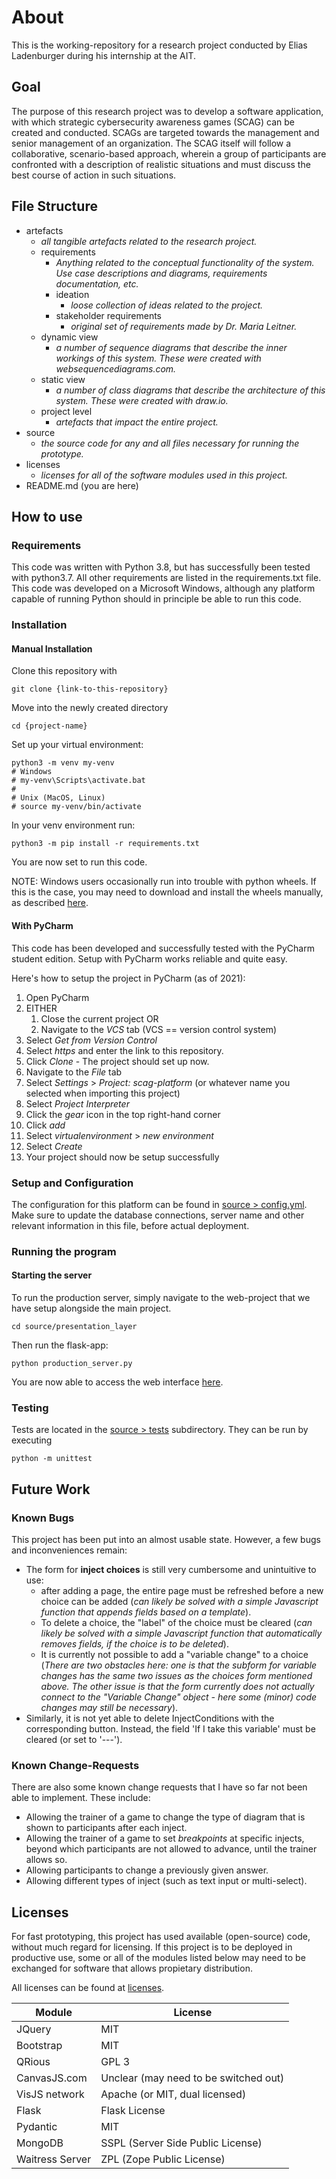 # About

This is the working-repository for a research project conducted by Elias Ladenburger during his internship at the AIT.

## Goal

The purpose of this research project was to develop a software application, with which strategic cybersecurity awareness games (SCAG) can be created and conducted. 
SCAGs are targeted towards the management and senior management of an organization.
The SCAG itself will follow a collaborative, scenario-based approach, wherein a group of participants are confronted with a description of realistic situations and must discuss the best course of action in such situations.

## File Structure

- artefacts
    - _all tangible artefacts related to the research project._
    - requirements
      - _Anything related to the conceptual functionality of the system. Use case descriptions and diagrams, requirements documentation, etc._
      - ideation
        - _loose collection of ideas related to the project._
      - stakeholder requirements
        - _original set of requirements made by Dr. Maria Leitner._
    - dynamic view
      - _a number of sequence diagrams that describe the inner workings of this system. These were created with websequencediagrams.com._
    - static view
      - _a number of *class diagrams* that describe the architecture of this system. These were created with draw.io._
    - project level
        - _artefacts that impact the entire project._
- source
    - _the source code for any and all files necessary for running the prototype._
- licenses
  - _licenses for all of the software modules used in this project._
- README.md (you are here)


## How to use
### Requirements
This code was written with Python 3.8, but has successfully been tested with python3.7. 
All other requirements are listed in the requirements.txt file. 
This code was developed on a Microsoft Windows, although any platform capable of running Python should in principle be able to run this code. 

### Installation
#### Manual Installation
Clone this repository with
  
    git clone {link-to-this-repository}
    
Move into the newly created directory

    cd {project-name}

Set up your virtual environment:
    
    python3 -m venv my-venv
    # Windows
    # my-venv\Scripts\activate.bat 
    #
    # Unix (MacOS, Linux)
    # source my-venv/bin/activate
    
In your venv environment run:

    python3 -m pip install -r requirements.txt
    
You are now set to run this code.

NOTE: Windows users occasionally run into trouble with python wheels. 
If this is the case, you may need to download and install the wheels manually, as described [here](https://www.lfd.uci.edu/~gohlke/pythonlibs/).

#### With PyCharm
This code has been developed and successfully tested with the PyCharm student edition.
Setup with PyCharm works reliable and quite easy.

Here's how to setup the project in PyCharm (as of 2021):
1. Open PyCharm
2. EITHER
    1. Close the current project OR
    2. Navigate to the _VCS_ tab (VCS == version control system)
4. Select _Get from Version Control_
5. Select _https_ and enter the link to this repository.
6. Click _Clone_ - The project should set up now.
7. Navigate to the _File_ tab
8. Select _Settings_ > _Project: scag-platform_ (or whatever name you selected when importing this project)
9. Select _Project Interpreter_
10. Click the _gear_ icon in the top right-hand corner
11. Click _add_
12. Select _virtualenvironment_ > _new environment_
13. Select _Create_
14. Your project should now be setup successfully

### Setup and Configuration

The configuration for this platform can be found in [source > config.yml](/source/config.yml). 
Make sure to update the database connections, server name and other relevant information in this file, before actual deployment.

### Running the program
#### Starting the server

To run the production server, simply navigate to the web-project that we have setup alongside the main project.
    
    cd source/presentation_layer

Then run the flask-app:

    python production_server.py
    
You are now able to access the web interface [here](https://127.0.0.1:5000).

### Testing
Tests are located in the [source > tests](/source/tests) subdirectory. They can be run by executing 

    python -m unittest
    
## Future Work
### Known Bugs

This project has been put into an almost usable state. However, a few bugs and inconveniences remain:
- The form for **inject choices** is still very cumbersome and unintuitive to use:
  - after adding a page, the entire page must be refreshed before a new choice can be added 
  (_can likely be solved with a simple Javascript function that appends fields based on a template_).
  - To delete a choice, the "label" of the choice must be cleared
    (_can likely be solved with a simple Javascript function that automatically removes fields, if the choice is to be deleted_).
  - It is currently not possible to add a "variable change" to a choice
    (_There are two obstacles here: one is that the subform for variable changes has the same two issues as the choices form mentioned above._
  _The other issue is that the form currently does not actually connect to the "Variable Change" object - here some (minor) code changes may still be necessary_).
- Similarly, it is not yet able to delete InjectConditions with the corresponding button. Instead, the field 'If I take this variable' must be cleared (or set to '---').
### Known Change-Requests
There are also some known change requests that I have so far not been able to implement.
These include:
- Allowing the trainer of a game to change the type of diagram that is shown to participants after each inject.
- Allowing the trainer of a game to set _breakpoints_ at specific injects, beyond which participants are not allowed to advance, until the trainer allows so.
- Allowing participants to change a previously given answer.
- Allowing different types of inject (such as text input or multi-select).

## Licenses

For fast prototyping, this project has used available (open-source) code, without much regard for licensing.
If this project is to be deployed in productive use, some or all of the modules listed below may need to be exchanged 
for software that allows propietary distribution.

All licenses can be found at [licenses](/licenses).

|       Module  |        License |
|   ----------  |        ------- |
| JQuery        | MIT            |
| Bootstrap     | MIT            |
| QRious        | GPL 3          |
| CanvasJS.com  | Unclear (may need to be switched out)  |
| VisJS network | Apache (or MIT, dual licensed) |
| Flask         | Flask License  |
| Pydantic      | MIT            |
| MongoDB       |   SSPL (Server Side Public License) |
| Waitress Server | ZPL (Zope Public License) |